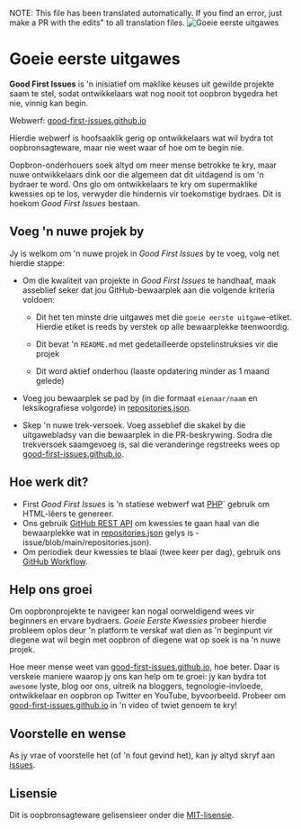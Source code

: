 NOTE: This file has been translated automatically. If you find an error, just make a PR with the edits" to all translation files.
![Goeie eerste uitgawes](../assets/github/social-preview.png)

# Goeie eerste uitgawes

**Good First Issues** is 'n inisiatief om maklike keuses uit gewilde projekte saam te stel, sodat ontwikkelaars wat nog nooit tot oopbron bygedra het nie, vinnig kan begin.

Webwerf: [good-first-issues.github.io](https://good-first-issues.github.io)

Hierdie webwerf is hoofsaaklik gerig op ontwikkelaars wat wil bydra tot oopbronsagteware, maar nie weet waar of hoe om te begin nie.

Oopbron-onderhouers soek altyd om meer mense betrokke te kry, maar nuwe ontwikkelaars dink oor die algemeen dat dit uitdagend is om 'n bydraer te word. Ons glo om ontwikkelaars te kry om supermaklike kwessies op te los, verwyder die hindernis vir toekomstige bydraes. Dit is hoekom *Good First Issues* bestaan.

## Voeg 'n nuwe projek by

Jy is welkom om 'n nuwe projek in *Good First Issues* by te voeg, volg net hierdie stappe:

- Om die kwaliteit van projekte in *Good First Issues* te handhaaf, maak asseblief seker dat jou GitHub-bewaarplek aan die volgende kriteria voldoen:

     - Dit het ten minste drie uitgawes met die `goeie eerste uitgawe`-etiket. Hierdie etiket is reeds by verstek op alle bewaarplekke teenwoordig.

     - Dit bevat 'n `README.md` met gedetailleerde opstelinstruksies vir die projek

     - Dit word aktief onderhou (laaste opdatering minder as 1 maand gelede)

- Voeg jou bewaarplek se pad by (in die formaat `eienaar/naam` en leksikografiese volgorde) in [repositories.json](https://github.com/gomzyakov/good-first-issue/blob/main/repositories.json).

- Skep 'n nuwe trek-versoek. Voeg asseblief die skakel by die uitgawebladsy van die bewaarplek in die PR-beskrywing. Sodra die trekversoek saamgevoeg is, sal die veranderinge regstreeks wees op [good-first-issues.github.io](https://good-first-issues.github.io).

## Hoe werk dit?

- First *Good First Issues* is 'n statiese webwerf wat [PHP](https://www.php.net)` gebruik om HTML-lêers te genereer.
- Ons gebruik [GitHub REST API](https://docs.github.com/en/rest) om kwessies te gaan haal van die bewaarplekke wat in [repositories.json](https://github.com/gomzyakov/good-first) gelys is -issue/blob/main/repositories.json).
- Om periodiek deur kwessies te blaai (twee keer per dag), gebruik ons [GitHub Workflow](https://docs.github.com/en/actions/using-workflows).

## Help ons groei

Om oopbronprojekte te navigeer kan nogal oorweldigend wees vir beginners en ervare bydraers. *Goeie Eerste Kwessies* probeer hierdie probleem oplos deur 'n platform te verskaf wat dien as 'n beginpunt vir diegene wat wil begin met oopbron of diegene wat op soek is na 'n nuwe projek.

Hoe meer mense weet van [good-first-issues.github.io](https://good-first-issues.github.io), hoe beter. Daar is verskeie maniere waarop jy ons kan help om te groei: jy kan bydra tot `awesome` lyste, blog oor ons, uitreik na bloggers, tegnologie-invloede, ontwikkelaar en oopbron op Twitter en YouTube, byvoorbeeld. Probeer om [good-first-issues.github.io](https://good-first-issues.github.io) in 'n video of twiet genoem te kry!

## Voorstelle en wense

As jy vrae of voorstelle het (of 'n fout gevind het), kan jy altyd skryf aan [issues](https://github.com/good-first-issues/good-first-issues.github.io/issues).

## Lisensie

Dit is oopbronsagteware gelisensieer onder die [MIT-lisensie](https://github.com/good-first-issues/good-first-issues.github.io/blob/main/LICENSE).
